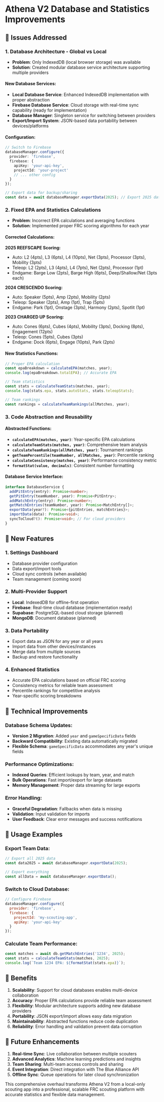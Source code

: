 # Athena V2 Database and Statistics Improvements

## 🎯 Issues Addressed

### 1. **Database Architecture - Global vs Local**
- **Problem**: Only IndexedDB (local browser storage) was available
- **Solution**: Created modular database service architecture supporting multiple providers

#### New Database Services:
- **Local Database Service**: Enhanced IndexedDB implementation with proper abstraction
- **Firebase Database Service**: Cloud storage with real-time sync capability (ready for implementation)
- **Database Manager**: Singleton service for switching between providers
- **Export/Import System**: JSON-based data portability between devices/platforms

#### Configuration:
```typescript
// Switch to Firebase
databaseManager.configure({
  provider: 'firebase',
  firebase: {
    apiKey: 'your-api-key',
    projectId: 'your-project'
    // ... other config
  }
});

// Export data for backup/sharing
const data = await databaseManager.exportData(2025); // Export 2025 data only
```

### 2. **Fixed EPA and Statistics Calculations**
- **Problem**: Incorrect EPA calculations and averaging functions
- **Solution**: Implemented proper FRC scoring algorithms for each year

#### Corrected Calculations:

**2025 REEFSCAPE Scoring:**
- Auto: L2 (4pts), L3 (6pts), L4 (10pts), Net (3pts), Processor (3pts), Mobility (3pts)
- Teleop: L2 (2pts), L3 (4pts), L4 (7pts), Net (2pts), Processor (1pt)
- Endgame: Barge Low (2pts), Barge High (6pts), Deep/Shallow/Net (3pts each)

**2024 CRESCENDO Scoring:**
- Auto: Speaker (5pts), Amp (2pts), Mobility (2pts)
- Teleop: Speaker (2pts), Amp (1pt), Trap (5pts)
- Endgame: Park (1pt), Onstage (3pts), Harmony (2pts), Spotlit (1pt)

**2023 CHARGED UP Scoring:**
- Auto: Cones (6pts), Cubes (4pts), Mobility (3pts), Docking (8pts), Engagement (12pts)
- Teleop: Cones (5pts), Cubes (3pts)
- Endgame: Dock (6pts), Engage (10pts), Park (2pts)

#### New Statistics Functions:
```typescript
// Proper EPA calculation
const epaBreakdown = calculateEPA(matches, year);
console.log(epaBreakdown.totalEPA); // Accurate EPA

// Team statistics
const stats = calculateTeamStats(matches, year);
console.log(stats.epa, stats.autoStats, stats.teleopStats);

// Team rankings
const rankings = calculateTeamRankings(allMatches, year);
```

### 3. **Code Abstraction and Reusability**

#### Abstracted Functions:
- **`calculateEPA(matches, year)`**: Year-specific EPA calculations
- **`calculateTeamStats(matches, year)`**: Comprehensive team analysis
- **`calculateTeamRankings(allMatches, year)`**: Tournament rankings
- **`getTeamPercentile(teamNumber, allMatches, year)`**: Percentile ranking
- **`calculateConsistency(matches, year)`**: Performance consistency metric
- **`formatStat(value, decimals)`**: Consistent number formatting

#### Database Service Interface:
```typescript
interface DatabaseService {
  addPitEntry(entry): Promise<number>;
  getPitEntry(teamNumber, year): Promise<PitEntry>;
  addMatchEntry(entry): Promise<number>;
  getMatchEntries(teamNumber, year): Promise<MatchEntry[]>;
  exportData(year?): Promise<{pitEntries, matchEntries}>;
  importData(data): Promise<void>;
  syncToCloud?(): Promise<void>; // For cloud providers
}
```

## 🚀 New Features

### 1. **Settings Dashboard**
- Database provider configuration
- Data export/import tools
- Cloud sync controls (when available)
- Team management (coming soon)

### 2. **Multi-Provider Support**
- **Local**: IndexedDB for offline-first operation
- **Firebase**: Real-time cloud database (implementation ready)
- **Supabase**: PostgreSQL-based cloud storage (planned)
- **MongoDB**: Document database (planned)

### 3. **Data Portability**
- Export data as JSON for any year or all years
- Import data from other devices/instances
- Merge data from multiple sources
- Backup and restore functionality

### 4. **Enhanced Statistics**
- Accurate EPA calculations based on official FRC scoring
- Consistency metrics for reliable team assessment
- Percentile rankings for competitive analysis
- Year-specific scoring breakdowns

## 🔧 Technical Improvements

### Database Schema Updates:
- **Version 2 Migration**: Added `year` and `gameSpecificData` fields
- **Backward Compatibility**: Existing data automatically migrated
- **Flexible Schema**: `gameSpecificData` accommodates any year's unique fields

### Performance Optimizations:
- **Indexed Queries**: Efficient lookups by team, year, and match
- **Bulk Operations**: Fast import/export for large datasets
- **Memory Management**: Proper data streaming for large exports

### Error Handling:
- **Graceful Degradation**: Fallbacks when data is missing
- **Validation**: Input validation for imports
- **User Feedback**: Clear error messages and success notifications

## 📱 Usage Examples

### Export Team Data:
```javascript
// Export all 2025 data
const data2025 = await databaseManager.exportData(2025);

// Export everything
const allData = await databaseManager.exportData();
```

### Switch to Cloud Database:
```javascript
// Configure Firebase
databaseManager.configure({
  provider: 'firebase',
  firebase: {
    projectId: 'my-scouting-app',
    apiKey: 'your-api-key'
  }
});
```

### Calculate Team Performance:
```javascript
const matches = await db.getMatchEntries('1234', 2025);
const stats = calculateTeamStats(matches, 2025);
console.log(`Team 1234 EPA: ${formatStat(stats.epa)}`);
```

## 🎯 Benefits

1. **Scalability**: Support for cloud databases enables multi-device collaboration
2. **Accuracy**: Proper EPA calculations provide reliable team assessment
3. **Flexibility**: Modular architecture supports adding new database providers
4. **Portability**: JSON export/import allows easy data migration
5. **Maintainability**: Abstracted functions reduce code duplication
6. **Reliability**: Error handling and validation prevent data corruption

## 🔮 Future Enhancements

1. **Real-time Sync**: Live collaboration between multiple scouters
2. **Advanced Analytics**: Machine learning predictions and insights
3. **Team Sharing**: Multi-team access controls and sharing
4. **Event Integration**: Direct integration with The Blue Alliance API
5. **Offline Sync**: Queue operations for later cloud synchronization

This comprehensive overhaul transforms Athena V2 from a local-only scouting app into a professional, scalable FRC scouting platform with accurate statistics and flexible data management.
